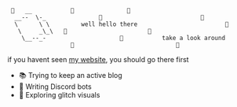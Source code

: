 ```
 🌟   __           🌟               🌟
  __--  \-_               🌟                            🌟
  \      \ \         well hello there                         🌟
   \     _\_\   🌟                       🌟
    \__--_-                     🌟           take a look around
                  🌟                             🌟
```

if you havent seen [my website](https://starmaid.github.io), you should go there first

- 📚 Trying to keep an active blog
- 🤖 Writing Discord bots
- 🎥 Exploring glitch visuals

<!--
**starmaid/starmaid** is a ✨ _special_ ✨ repository because its `README.md` (this file) appears on your GitHub profile.

Here are some ideas to get you started:

- 🔭 I’m currently working on ...
- 🌱 I’m currently learning ...
- 👯 I’m looking to collaborate on ...
- 🤔 I’m looking for help with ...
- 💬 Ask me about ...
- 📫 How to reach me: ...
- 😄 Pronouns: ...
- ⚡ Fun fact: ...
-->
